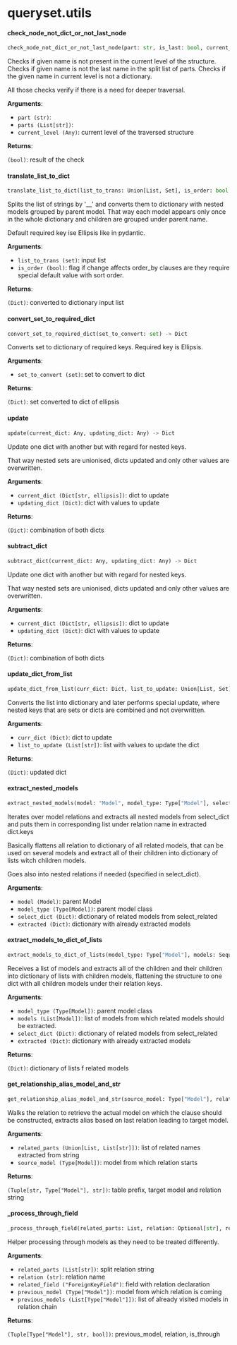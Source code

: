 <a name="queryset.utils"></a>
# queryset.utils

<a name="queryset.utils.check_node_not_dict_or_not_last_node"></a>
#### check\_node\_not\_dict\_or\_not\_last\_node

```python
check_node_not_dict_or_not_last_node(part: str, is_last: bool, current_level: Any) -> bool
```

Checks if given name is not present in the current level of the structure.
Checks if given name is not the last name in the split list of parts.
Checks if the given name in current level is not a dictionary.

All those checks verify if there is a need for deeper traversal.

**Arguments**:

- `part (str)`: 
- `parts (List[str])`: 
- `current_level (Any)`: current level of the traversed structure

**Returns**:

`(bool)`: result of the check

<a name="queryset.utils.translate_list_to_dict"></a>
#### translate\_list\_to\_dict

```python
translate_list_to_dict(list_to_trans: Union[List, Set], is_order: bool = False) -> Dict
```

Splits the list of strings by '__' and converts them to dictionary with nested
models grouped by parent model. That way each model appears only once in the whole
dictionary and children are grouped under parent name.

Default required key ise Ellipsis like in pydantic.

**Arguments**:

- `list_to_trans (set)`: input list
- `is_order (bool)`: flag if change affects order_by clauses are they require special
default value with sort order.

**Returns**:

`(Dict)`: converted to dictionary input list

<a name="queryset.utils.convert_set_to_required_dict"></a>
#### convert\_set\_to\_required\_dict

```python
convert_set_to_required_dict(set_to_convert: set) -> Dict
```

Converts set to dictionary of required keys.
Required key is Ellipsis.

**Arguments**:

- `set_to_convert (set)`: set to convert to dict

**Returns**:

`(Dict)`: set converted to dict of ellipsis

<a name="queryset.utils.update"></a>
#### update

```python
update(current_dict: Any, updating_dict: Any) -> Dict
```

Update one dict with another but with regard for nested keys.

That way nested sets are unionised, dicts updated and
only other values are overwritten.

**Arguments**:

- `current_dict (Dict[str, ellipsis])`: dict to update
- `updating_dict (Dict)`: dict with values to update

**Returns**:

`(Dict)`: combination of both dicts

<a name="queryset.utils.subtract_dict"></a>
#### subtract\_dict

```python
subtract_dict(current_dict: Any, updating_dict: Any) -> Dict
```

Update one dict with another but with regard for nested keys.

That way nested sets are unionised, dicts updated and
only other values are overwritten.

**Arguments**:

- `current_dict (Dict[str, ellipsis])`: dict to update
- `updating_dict (Dict)`: dict with values to update

**Returns**:

`(Dict)`: combination of both dicts

<a name="queryset.utils.update_dict_from_list"></a>
#### update\_dict\_from\_list

```python
update_dict_from_list(curr_dict: Dict, list_to_update: Union[List, Set]) -> Dict
```

Converts the list into dictionary and later performs special update, where
nested keys that are sets or dicts are combined and not overwritten.

**Arguments**:

- `curr_dict (Dict)`: dict to update
- `list_to_update (List[str])`: list with values to update the dict

**Returns**:

`(Dict)`: updated dict

<a name="queryset.utils.extract_nested_models"></a>
#### extract\_nested\_models

```python
extract_nested_models(model: "Model", model_type: Type["Model"], select_dict: Dict, extracted: Dict) -> None
```

Iterates over model relations and extracts all nested models from select_dict and
puts them in corresponding list under relation name in extracted dict.keys

Basically flattens all relation to dictionary of all related models, that can be
used on several models and extract all of their children into dictionary of lists
witch children models.

Goes also into nested relations if needed (specified in select_dict).

**Arguments**:

- `model (Model)`: parent Model
- `model_type (Type[Model])`: parent model class
- `select_dict (Dict)`: dictionary of related models from select_related
- `extracted (Dict)`: dictionary with already extracted models

<a name="queryset.utils.extract_models_to_dict_of_lists"></a>
#### extract\_models\_to\_dict\_of\_lists

```python
extract_models_to_dict_of_lists(model_type: Type["Model"], models: Sequence["Model"], select_dict: Dict, extracted: Dict = None) -> Dict
```

Receives a list of models and extracts all of the children and their children
into dictionary of lists with children models, flattening the structure to one dict
with all children models under their relation keys.

**Arguments**:

- `model_type (Type[Model])`: parent model class
- `models (List[Model])`: list of models from which related models should be extracted.
- `select_dict (Dict)`: dictionary of related models from select_related
- `extracted (Dict)`: dictionary with already extracted models

**Returns**:

`(Dict)`: dictionary of lists f related models

<a name="queryset.utils.get_relationship_alias_model_and_str"></a>
#### get\_relationship\_alias\_model\_and\_str

```python
get_relationship_alias_model_and_str(source_model: Type["Model"], related_parts: List) -> Tuple[str, Type["Model"], str, bool]
```

Walks the relation to retrieve the actual model on which the clause should be
constructed, extracts alias based on last relation leading to target model.

**Arguments**:

- `related_parts (Union[List, List[str]])`: list of related names extracted from string
- `source_model (Type[Model])`: model from which relation starts

**Returns**:

`(Tuple[str, Type["Model"], str])`: table prefix, target model and relation string

<a name="queryset.utils._process_through_field"></a>
#### \_process\_through\_field

```python
_process_through_field(related_parts: List, relation: Optional[str], related_field: "BaseField", previous_model: Type["Model"], previous_models: List[Type["Model"]]) -> Tuple[Type["Model"], Optional[str], bool]
```

Helper processing through models as they need to be treated differently.

**Arguments**:

- `related_parts (List[str])`: split relation string
- `relation (str)`: relation name
- `related_field ("ForeignKeyField")`: field with relation declaration
- `previous_model (Type["Model"])`: model from which relation is coming
- `previous_models (List[Type["Model"]])`: list of already visited models in relation chain

**Returns**:

`(Tuple[Type["Model"], str, bool])`: previous_model, relation, is_through

